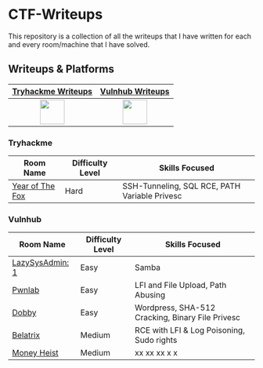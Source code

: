 # CTF-Writeups

This repository is a collection of all the writeups that I have written for each and every room/machine that I have solved.



## Writeups & Platforms

|  [Tryhackme Writeups](./tryhackme/)        | [Vulnhub Writeups](./vulnhub/) | 
|:-----------:|:-----------:|
| <a href="https://www.tryhackme.com"><img src="https://assets.tryhackme.com/img/favicon.png" width="50"></a> | <a href="https://www.vulnhub.com"><img src="https://www.vulnhub.com/static/img/favicon.ico" width="50"></a> |

### Tryhackme

| Room Name                                             | Difficulty Level | Skills Focused                                               |
| ----------------------------------------------------- | ---------------- | ------------------------------------------------------------ |
| [Year of The Fox](./tryhackme/hard/yearofthefox) 	| Hard             | SSH-Tunneling, SQL RCE, PATH Variable Privesc                             |

### Vulnhub

| Room Name                                             | Difficulty Level | Skills Focused                                               |
| ----------------------------------------------------- | ---------------- | ------------------------------------------------------------ |
| [LazySysAdmin: 1](./vulnhub/lazyadmin) 	| Easy             | Samba   |
| [Pwnlab](./vulnhub/pwnlab) 	| Easy             | LFI and File Upload, Path Abusing   |
| [Dobby](./vulnhub/dobby) 	| Easy             | Wordpress, SHA-512 Cracking, Binary File Privesc                            |
| [Belatrix](./vulnhub/belatrix) 	| Medium             | RCE with LFI & Log Poisoning, Sudo rights   |
| [Money Heist](./vulnhub/money_heist_1.1) 	| Medium             | xx xx xx x	x   |
